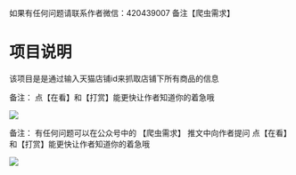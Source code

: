 如果有任何问题请联系作者微信：420439007 备注【爬虫需求】

# 项目说明

该项目是是通过输入天猫店铺id来抓取店铺下所有商品的信息

备注：
点【在看】和【打赏】能更快让作者知道你的着急哦

![](https://www.tybai.com/static/jpg/follow.jpg)

备注：
有任何问题可以在公众号中的 【爬虫需求】 推文中向作者提问
点【在看】和【打赏】能更快让作者知道你的着急哦

![](https://www.tybai.com/static/jpg/follow.jpg)